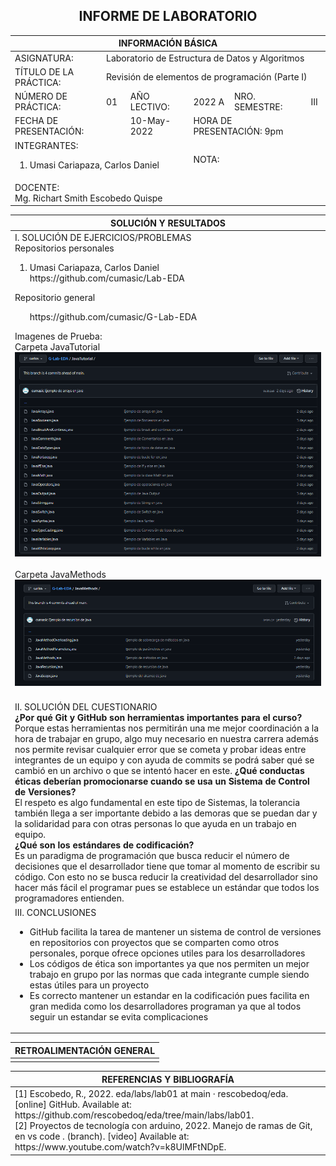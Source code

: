 <!--
<table>
    <theader>
        <tr>
            <td><img src="https://github.com/rescobedoq/pw2/blob/main/epis.png?raw=true" alt="EPIS" style="width:50%; height:auto"/></td>
            <th>
                <span style="font-weight:bold;">UNIVERSIDAD NACIONAL DE SAN AGUSTIN</span><br />
                <span style="font-weight:bold;">FACULTAD DE INGENIERÍA DE PRODUCCIÓN Y SERVICIOS</span><br />
                <span style="font-weight:bold;">ESCUELA PROFESIONAL DE INGENIERÍA DE SISTEMAS</span>
            </th>
            <td><img src="https://github.com/rescobedoq/pw2/blob/main/abet.png?raw=true" alt="ABET" style="width:50%; height:auto"/></td>
        </tr>
    </theader>
    <tbody>
        <tr><td colspan="3"><span style="font-weight:bold;">Formato</span>: Guía de Práctica de Laboratorio / Talleres / Centros de Simulación</td></tr>
        <tr><td><span style="font-weight:bold;">Aprobación</span>:  2022/03/01</td><td><span style="font-weight:bold;">Código</span>: GUIA-PRLD-001</td><td><span style="font-weight:bold;">Página</span>: 1</td></tr>
    </tbody>
</table>
</div>
-->
<div align="center">
    <span style="font-weight:bold;"><h2>INFORME DE LABORATORIO</h2></span>
</div>


<table>
<theader>
    <tr><th colspan="6" style="width:50%; height:auto; text-align:center">INFORMACIÓN BÁSICA</th></tr>
</theader>
<tbody>
    <tr>
        <td>ASIGNATURA:</td><td colspan="5">Laboratorio de Estructura de Datos y Algoritmos</td>
    </tr>
    <tr>
        <td>TÍTULO DE LA PRÁCTICA:</td><td colspan="5">Revisión de elementos de programación (Parte I)</td>
    </tr>
    <tr>
        <td>NÚMERO DE PRÁCTICA:</td><td>01</td><td>AÑO LECTIVO:</td><td>2022 A</td><td>NRO. SEMESTRE:</td><td>III</td>
    </tr>
    <tr>
        <td colspan="2">FECHA DE PRESENTACIÓN:</td><td>10-May-2022</td><td colspan="2">HORA DE PRESENTACIÓN: 9pm</td><td></td>
    </tr>
    <tr>
        <td colspan="3">INTEGRANTES:
        <ol>
        <li>Umasi Cariapaza, Carlos Daniel</li>
        </ol>
        </td>
        <td colspan="2"> NOTA:</td>
        <td>     </td>
    </tr>
    <tr>
        <td colspan="6">DOCENTE:<br>
        Mg. Richart Smith Escobedo Quispe
        </td>
    </tr>
</tdbody>
</table>

<table>
    <theader>
        <tr>
            <th style="text-align:center">SOLUCIÓN Y RESULTADOS</th>
        </tr>
    </theader>
    <tbody>
        <tr>
            <td>
            I. SOLUCIÓN DE EJERCICIOS/PROBLEMAS<br>
            Repositorios personales<br>
            <ol>
                <li>Umasi Cariapaza, Carlos Daniel<br>https://github.com/cumasic/Lab-EDA</li>
            </ol>
            Repositorio general<br>
            <ol>
                https://github.com/cumasic/G-Lab-EDA 
            </ol>
            Imagenes de Prueba:<br>
            Carpeta JavaTutorial<br>
            <img src="JavaTutorial.png" atl="Ejemplos de java tutorial"> <br><br>
            Carpeta JavaMethods<br>
            <img src="JavaMethods.png" atl="Ejemplos de java métodos"> <br><br>
            </td>
        </tr>
        <tr>
            <td>
            II. SOLUCIÓN DEL CUESTIONARIO<br>
            <b>¿Por qué Git y GitHub son herramientas importantes para el curso?</b><br>
            Porque estas herramientas nos permitirán una me mejor coordinación a la hora de trabajar en grupo, algo muy necesario en nuestra carrera además nos permite revisar cualquier error que se cometa y probar ideas entre integrantes de un equipo y con ayuda de commits se podrá saber qué se cambió en un archivo o que se intentó hacer en este.
            <b>
            ¿Qué conductas éticas deberían promocionarse cuando se usa un Sistema de Control de Versiones?</b><br>
            El respeto es algo fundamental en este tipo de Sistemas, la tolerancia también llega a ser importante debido a las demoras que se puedan dar y la solidaridad para con otras personas lo que ayuda en un trabajo en equipo.<br> 
            <b>¿Qué son los estándares de codificación?</b><br>
            Es un paradigma de programación que busca reducir el número de decisiones que el desarrollador tiene que tomar al momento de escribir su código. Con esto no se busca reducir la creatividad del desarrollador sino hacer más fácil el programar pues se establece un estándar que todos los programadores entienden.
            </td>
        </tr>
        <tr>
            <td>
            III. CONCLUSIONES<br>
                <ul>
                    <li>GitHub facilita la tarea de mantener un sistema de control de versiones en repositorios con proyectos que se comparten como otros personales, porque ofrece opciones utiles para los desarrolladores</li>
                    <li>Los códigos de ética son importantes ya que nos permiten un mejor trabajo en grupo por las normas que cada integrante cumple siendo estas útiles para un proyecto</li>
                    <li>Es correcto mantener un estandar en la codificación pues facilita en gran medida como los desarrolladores programan ya que al todos seguir un estandar se evita complicaciones</li>
                </ul>
            </td>
        </tr>
    </tbody>
</table>

<table>
    <theader>
        <tr>
            <th style="text-align:center">RETROALIMENTACIÓN GENERAL</th>
        </tr>
    </theader>
    <tbody>
        <tr>
            <td>
            </td>
        </tr>
    </tbody>
</table>

<table>
    <theader>
        <tr>
            <th style="text-align:center">REFERENCIAS Y BIBLIOGRAFÍA</th>
        </tr>
    </theader>
    <tbody>
        <tr>
            <td>
                [1] Escobedo, R., 2022. eda/labs/lab01 at main · rescobedoq/eda. [online] GitHub. Available at: https://github.com/rescobedoq/eda/tree/main/labs/lab01.<br>
                [2] Proyectos de tecnología con arduino, 2022. Manejo de ramas de Git, en vs code . (branch). [video] Available at: https://www.youtube.com/watch?v=k8UlMFtNDpE.
            </td>
        </tr>
    </tbody>
</table>


<!--
## COMPETENCIAS
- C.c Diseña responsablemente sistemas, componentes o procesos para satisfacer necesidades dentro de restricciones realistas: económicas, medio ambientales, sociales, políticas, éticas, de salud, de seguridad, manufacturación y sostenibilidad.
- C.m Construye responsablemente soluciones siguiendo un proceso adecuado llevando a cabo las pruebas ajustada a los recursos disponibles del cliente.
- C.p Aplica de forma flexible técnicas, métodos, principios, normas, estándares y herramientas de ingeniería necesarias para la construcción de software e implementación de sistemas de información.
-->